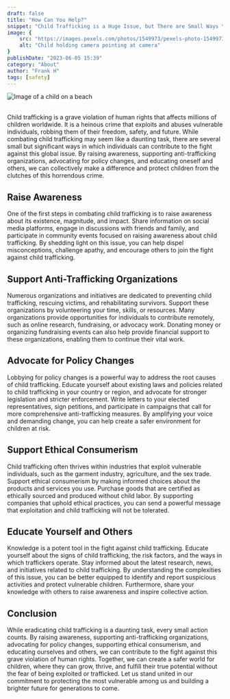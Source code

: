 ```yaml
---
draft: false
title: "How Can You Help?"
snippet: "Child Trafficking is a Huge Issue, but There are Small Ways You Can Help"
image: {
    src: "https://images.pexels.com/photos/1549973/pexels-photo-1549973.jpeg",
    alt: "Child holding camera pointing at camera"
}
publishDate: "2023-06-05 15:39"
category: "About"
author: "Frank H"
tags: [safety]
---
```

![Image of a child on a beach](https://images.pexels.com/photos/16977664/pexels-photo-16977664/free-photo-of-boy-playing-soccer-on-the-beach.jpeg?fit=crop&auto=compress&cs=tinysrgb&w=1260&h=750&dpr=1)

<br>
Child trafficking is a grave violation of human rights that affects millions of children worldwide. It is a heinous crime that exploits and abuses vulnerable individuals, robbing them of their freedom, safety, and future. While combating child trafficking may seem like a daunting task, there are several small but significant ways in which individuals can contribute to the fight against this global issue. By raising awareness, supporting anti-trafficking organizations, advocating for policy changes, and educating oneself and others, we can collectively make a difference and protect children from the clutches of this horrendous crime.

## Raise Awareness
One of the first steps in combating child trafficking is to raise awareness about its existence, magnitude, and impact. Share information on social media platforms, engage in discussions with friends and family, and participate in community events focused on raising awareness about child trafficking. By shedding light on this issue, you can help dispel misconceptions, challenge apathy, and encourage others to join the fight against child trafficking.

## Support Anti-Trafficking Organizations
Numerous organizations and initiatives are dedicated to preventing child trafficking, rescuing victims, and rehabilitating survivors. Support these organizations by volunteering your time, skills, or resources. Many organizations provide opportunities for individuals to contribute remotely, such as online research, fundraising, or advocacy work. Donating money or organizing fundraising events can also help provide financial support to these organizations, enabling them to continue their vital work.

## Advocate for Policy Changes
Lobbying for policy changes is a powerful way to address the root causes of child trafficking. Educate yourself about existing laws and policies related to child trafficking in your country or region, and advocate for stronger legislation and stricter enforcement. Write letters to your elected representatives, sign petitions, and participate in campaigns that call for more comprehensive anti-trafficking measures. By amplifying your voice and demanding change, you can help create a safer environment for children at risk.

## Support Ethical Consumerism
Child trafficking often thrives within industries that exploit vulnerable individuals, such as the garment industry, agriculture, and the sex trade. Support ethical consumerism by making informed choices about the products and services you use. Purchase goods that are certified as ethically sourced and produced without child labor. By supporting companies that uphold ethical practices, you can send a powerful message that exploitation and child trafficking will not be tolerated.

## Educate Yourself and Others
Knowledge is a potent tool in the fight against child trafficking. Educate yourself about the signs of child trafficking, the risk factors, and the ways in which traffickers operate. Stay informed about the latest research, news, and initiatives related to child trafficking. By understanding the complexities of this issue, you can be better equipped to identify and report suspicious activities and protect vulnerable children. Furthermore, share your knowledge with others to raise awareness and inspire collective action.

## Conclusion
While eradicating child trafficking is a daunting task, every small action counts. By raising awareness, supporting anti-trafficking organizations, advocating for policy changes, supporting ethical consumerism, and educating ourselves and others, we can contribute to the fight against this grave violation of human rights. Together, we can create a safer world for children, where they can grow, thrive, and fulfill their true potential without the fear of being exploited or trafficked. Let us stand united in our commitment to protecting the most vulnerable among us and building a brighter future for generations to come.